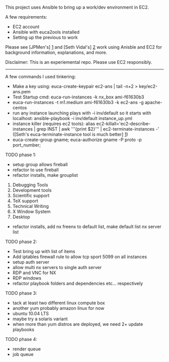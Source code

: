 This project uses Ansible to bring up a work/dev environment in EC2.

A few requirements:
* EC2 account
* Ansible with euca2ools installed
* Setting up the previous to work

Please see [JPMen's] [1] and [Seth Vidal's] [2] work using Anisble and EC2 for background information, explanations, and more.

[1]: http://jpmens.net/2012/11/21/provisioning-centos-ec2-instances-with-ansible/

[2]: http://skvidal.wordpress.com/2012/10/31/ansible-and-cloud-instances/



Disclaimer: This is an experiemental repo. Please use EC2 responsibly.

---

A few commands I used tinkering:
* Make a key using: euca-create-keypair ec2-ans | tail -n+2 > key/ec2-ans.pem
* Test Startup cmd: euca-run-instances -k nx_box ami-f61630b3
* euca-run-instances -t m1.medium ami-f61630b3 -k ec2-ans -g apache-centos
* run any instance launching plays with -i inv/default so it starts with localhost: ansible-playbook -i inv/default instance_up.yml
* instance killer (requires ec2 tools): alias ec2-killall='ec2-describe-instances | grep INST | awk '\''{print $2}'\'' | ec2-terminate-instances -' ([Seth's euca-terminate-instance tool is much better] [1])
* euca-create-group gname; euca-authorize gname -P proto -p port_number;

[1]: http://skvidal.wordpress.com/2012/11/02/euca-terminate-instances/

TODO phase 1:
* setup group allows fireball
* refactor to use fireball
* refactor installs, make grouplist
1. Debugging Tools
2. Development tools
3. Scientific support
4. TeX support
5. Technical Writing
6. X Window System
7. Desktop
* refactor installs, add nx freenx to default list, make default list nx server list

TODO phase 2:
* Test bring up with list of items
* Add iptables firewall rule to allow tcp sport 5099 on all instances
* setup auth server
* allow multi nx servers to single auth server
* RDP and VNC for NX
* RDP windows
* refactor playbook folders and dependencies etc... respectively

TODO phase 3:
* tack at least two different linux compute box
* another yum probably amazon linux for now
* ubuntu 10.04 LTS
* maybe try a solaris variant
* when more than yum distros are deployed, we need 2+ update playbooks


TODO phase 4:
* render queue
* job queue
